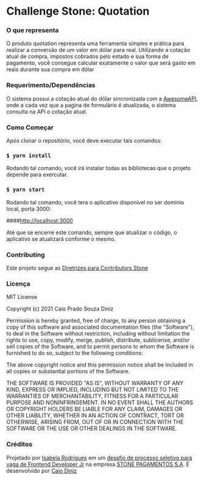 # Challenge Stone: Quotation

### O que representa

O produto quotation representa uma ferramenta simples e prática para realizar a conversão de um valor em dólar para real.
Utilizando a cotação atual de compra, impostos cobrados pelo estado e sua forma de pagamento, você consegue calcular exatamente o valor que será gasto em reais durante sua compra em dólar

### Requerimento/Dependências

O sistema possui a cotação atual do dólar sincronizada com a [AwesomeAPI](https://docs.awesomeapi.com.br/api-de-moedas), onde a cada vez que a pagina de formulário é atualizada, o sistema consulta na API o cotação atual.

### Como Começar

Após clonar o repositório, você deve executar tais comandos:
### `$ yarn install`

Rodando tal comando, você irá instalar todas as bibliotecas que o projeto depende para exercutar. 
### `$ yarn start`

Rodando tal comando, você tera o aplicativo disponível no ser dominio local, porta 3000:

####[http://localhost:3000](http://localhost:3000)

Até que se encerre este comando, sempre que atualizar o código, o aplicativo se atualizará conforme o mesmo.

### Contributing
Este projeto segue as [Diretrizes para Contributors Stone](https://github.com/stone-payments/stoneco-best-practices/blob/master/contributing/README_pt.md)

### Licença
MIT License

Copyright (c) 2021 Caio Prado Souza Diniz

Permission is hereby granted, free of charge, to any person obtaining a copy
of this software and associated documentation files (the "Software"), to deal
in the Software without restriction, including without limitation the rights
to use, copy, modify, merge, publish, distribute, sublicense, and/or sell
copies of the Software, and to permit persons to whom the Software is
furnished to do so, subject to the following conditions:

The above copyright notice and this permission notice shall be included in all
copies or substantial portions of the Software.

THE SOFTWARE IS PROVIDED "AS IS", WITHOUT WARRANTY OF ANY KIND, EXPRESS OR
IMPLIED, INCLUDING BUT NOT LIMITED TO THE WARRANTIES OF MERCHANTABILITY,
FITNESS FOR A PARTICULAR PURPOSE AND NONINFRINGEMENT. IN NO EVENT SHALL THE
AUTHORS OR COPYRIGHT HOLDERS BE LIABLE FOR ANY CLAIM, DAMAGES OR OTHER
LIABILITY, WHETHER IN AN ACTION OF CONTRACT, TORT OR OTHERWISE, ARISING FROM,
OUT OF OR IN CONNECTION WITH THE SOFTWARE OR THE USE OR OTHER DEALINGS IN THE
SOFTWARE.

### Créditos

Projetado por [Isabela Rodrigues](https://gist.github.com/Isabelarrodrigues) em um [desafio de processo seletivo para vaga de Frontend Developer Jr](https://gist.github.com/Isabelarrodrigues/258046667201d749115d3acebc1db8d3) na empresa [STONE PAGAMENTOS S.A](https://www.stone.com.br/). E desenvolvido por [Caio Diniz](https://github.com/caiopsd00)